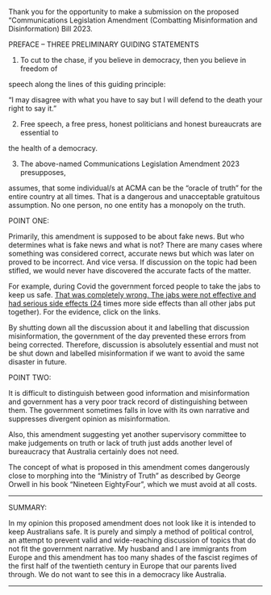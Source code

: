 Thank you for the opportunity to make a submission on the proposed “Communications
Legislation Amendment (Combatting Misinformation and Disinformation) Bill 2023.

PREFACE – THREE PRELIMINARY GUIDING STATEMENTS

1. To cut to the chase, if you believe in democracy, then you believe in freedom of

speech along the lines of this guiding principle:

“I may disagree with what you have to say but I will defend to the death your right to say it.”

2. Free speech, a free press, honest politicians and honest bureaucrats are essential to

the health of a democracy.

3. The above-named Communications Legislation Amendment 2023 presupposes,

assumes, that some individual/s at ACMA can be the “oracle of truth” for the entire
country at all times. That is a dangerous and unacceptable gratuitous assumption. No
one person, no one entity has a monopoly on the truth.

POINT ONE:

Primarily, this amendment is supposed to be about fake news. But who determines what is
fake news and what is not? There are many cases where something was considered correct,
accurate news but which was later on proved to be incorrect. And vice versa. If discussion on
the topic had been stifled, we would never have discovered the accurate facts of the matter.

For example, during Covid the government forced people to take the jabs to keep us safe.
[That was completely wrong. The jabs were not effective and had serious side effects (24](https://www.health.wa.gov.au/~/media/Corp/Documents/Health-for/Immunisation/Western-Australia-Vaccine-Safety-Surveillance-Annual-Report-2021.pdf)
times more side effects than all other jabs put together). For the evidence, click on the links.

By shutting down all the discussion about it and labelling that discussion misinformation, the
government of the day prevented these errors from being corrected. Therefore, discussion is
absolutely essential and must not be shut down and labelled misinformation if we want to
avoid the same disaster in future.

POINT TWO:

It is difficult to distinguish between good information and misinformation and government
has a very poor track record of distinguishing between them. The government sometimes
falls in love with its own narrative and suppresses divergent opinion as misinformation.

Also, this amendment suggesting yet another supervisory committee to make judgements
on truth or lack of truth just adds another level of bureaucracy that Australia certainly does
not need.

The concept of what is proposed in this amendment comes dangerously close to morphing
into the “Ministry of Truth” as described by George Orwell in his book “Nineteen EightyFour”, which we must avoid at all costs.


-----

SUMMARY:

In my opinion this proposed amendment does not look like it is intended to keep Australians
safe. It is purely and simply a method of political control, an attempt to prevent valid and
wide-reaching discussion of topics that do not fit the government narrative. My husband
and I are immigrants from Europe and this amendment has too many shades of the fascist
regimes of the first half of the twentieth century in Europe that our parents lived through.
We do not want to see this in a democracy like Australia.


-----

